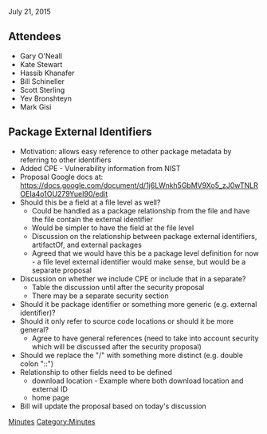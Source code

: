 July 21, 2015

## Attendees

  - Gary O'Neall
  - Kate Stewart
  - Hassib Khanafer
  - Bill Schineller
  - Scott Sterling
  - Yev Bronshteyn
  - Mark Gisi

## Package External Identifiers

  - Motivation: allows easy reference to other package metadata by
    referring to other identifiers
  - Added CPE - Vulnerability information from NIST
  - Proposal Google docs at:
    <https://docs.google.com/document/d/1j6LWnkh5GbMV9Xo5_zJ0wTNLROEIa4o1OU279YueI90/edit>
  - Should this be a field at a file level as well?
      - Could be handled as a package relationship from the file and
        have the file contain the external identifier
      - Would be simpler to have the field at the file level
      - Discussion on the relationship between package external
        identifiers, artifactOf, and external packages
      - Agreed that we would have this be a package level definition for
        now - a file level external identifier would make sense, but
        would be a separate proposal
  - Discussion on whether we include CPE or include that in a separate?
      - Table the discussion until after the security proposal
      - There may be a separate security section
  - Should it be package identifier or something more generic (e.g.
    external identifier)?
  - Should it only refer to source code locations or should it be more
    general?
      - Agree to have general references (need to take into account
        security which will be discussed after the security proposal)
  - Should we replace the "/" with something more distinct (e.g. double
    colon "::")
  - Relationship to other fields need to be defined
      - download location - Example where both download location and
        external ID
      - home page
  - Bill will update the proposal based on today's discussion

[Minutes](Category:Technical "wikilink")
[Category:Minutes](Category:Minutes "wikilink")
